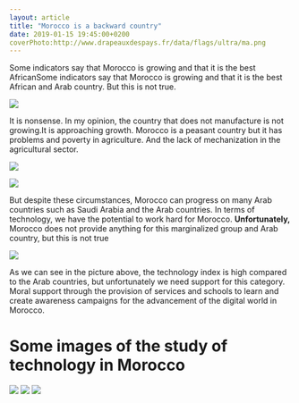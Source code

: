 ```yaml
---
layout: article
title: "Morocco is a backward country"
date: 2019-01-15 19:45:00+0200
coverPhoto:http://www.drapeauxdespays.fr/data/flags/ultra/ma.png
---
```


Some indicators say that Morocco is growing and that it is the best AfricanSome indicators say that Morocco is growing and that it is the best African and Arab country. But this is not true.

![](https://upload.wikimedia.org/wikipedia/commons/a/ad/Morocco%2C_Trends_in_the_Human_Development_Index_1970-2010.png)

It is nonsense. In my opinion, the country that does not manufacture is not growing.It is approaching growth. Morocco is a peasant country but it has problems and poverty in agriculture. And the lack of mechanization in the agricultural sector.

![](http://www.ocppc.ma/ckfinder/userfiles/images/F2OCPPC-PB1627vEn.png)

![](http://isofar.org/isofar/images/figure1.png)

But despite these circumstances, Morocco can progress on many Arab countries such as Saudi Arabia and the Arab countries. In terms of technology, we have the potential to work hard for Morocco. <strong>Unfortunately,</strong> Morocco does not provide anything for this marginalized group and Arab country, but this is not true

![](http://emerging-markets-research.hktdc.com/resources/MI_Portal/Article/mp/2010/02/310645/1540451547637_MAN2lpoliticsriskEN_310645.jpg)

As we can see in the picture above, the technology index is high compared to the Arab countries, but unfortunately we need support for this category. Moral support through the provision of services and schools to learn and create awareness campaigns for the advancement of the digital world in Morocco.

# Some images of the study of technology in Morocco

![](https://www.moroccoworldnews.com/wp-content/uploads/2015/01/classe-nt.jpg)
![](https://www.moroccoworldnews.com/wp-content/uploads/2014/03/Moroccan-Students-in-the-University-of-Meknes-Morocco.jpg)
![](https://www.challenge.ma/wp-content/uploads/2018/11/Tech-Camp.jpg)
